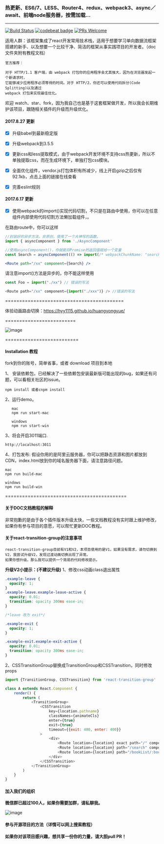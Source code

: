 
### 热更新、ES6/7、LESS、Router4、redux、webpack3、async／await、前端node服务器，按需加载...
<hr />

[![Build Status](https://travis-ci.org/hyy1115/react-redux-webpack2.svg?branch=master)](https://travis-ci.org/hyy1115/react-redux-webpack2)  [![codebeat badge](https://codebeat.co/badges/8be7b4c1-85f3-4da9-ab23-d470624b40ad)](https://codebeat.co/projects/github-com-hyy1115-react-redux-webpack2-master)
[![PRs Welcome](https://img.shields.io/badge/PRs-welcome-brightgreen.svg)](CONTRIBUTING.md#pull-requests)  

适用人群：该框架集成了react开发常用技术栈，适用于想要学习单向数据流框架搭建的新手、以及想要一个比较干净、简洁的框架从事实践项目的开发者。（doc文件夹附有教程文档）

```text
官方推荐：

对于 HTTP/1.1 客户端，由 webpack 打包你的应用程序会尤其强大，因为在浏览器发起一个新请求时，
它能够减少应用程序必须等待的时间。对于 HTTP/2，你还可以使用代码拆分(Code Splitting)以及通过 
webpack 打包来实现最佳优化。
```
欢迎 watch、star、fork，因为我自己也是基于这套框架做开发，所以我会长期维护该项目，跟随相关插件的升级而升级优化。  

#### 2017.8.27 更新

- [x] 升级babel到最新稳定版

- [x] 升级webpack到3.5.5

- [x] 更新css和less提取模式，由于webpack开发环境不支持css热更新，所以不单独提取css，而在生成环境下，单独打包css模块。

- [x] 全面优化组件，vendor.js打包体积有所减少，线上开启gzip之后仅有92.1kb，点击上面的链接在线查看

- [x] 完善eslint规则

#### 2017.6.17 更新

- [x] 使用webpack的import()实现代码切割，不只是在路由中使用，你可以在任意组件内部使用代码切割方法懒加载组件，。

在路由route中，你可以这样
```jsx harmony
//封装好的异步方法，非原创，使用了一个大神写的函数。
import { asyncComponent } from './AsyncComponent'

//使用asyncComponent()，你就能将Promise的返回值赋给一个变量
const Search = asyncComponent(() => import(/* webpackChunkName: "search" */ "./containers/Search/searchContainer"))

<Route path="/xx" component={Search} />
```

请注意import()方法是异步的，你不能这样使用

```javascript
const Foo = import("./xx") // 错误的写法

<Route path="/xx" component={import("./xxx")} /> //错误的写法
```

==========================================

体验动画路由切换：https://hyy1115.github.io/huangyongyue/   

=========================

![image](https://github.com/hyy1115/react-redux-webpack2/blob/master/public/store.gif)

==========================

#### Installation 教程

fork到你的账号，简单省事，或者 download 项目到本地

1、 安装依赖包，已经解决了一些依赖包安装最新版可能出现的bug，如果还有问题，可以看相关社区的issue。
```
npm install 或者cnpm install
```

2、运行demo。
 ```nodemon
    mac
    npm run start-mac

    windows
    npm run start-win
 ```

3、将会开启3011端口.
```nodemon
http://localhost:3011

```

4、打包发布: 假设你用的是阿里云服务器，你可以把静态资源和图片都放到CDN，index.html放到你的域名服务器下面，请注意路径问题。  

```nodemon
mac
npm run build-mac

windows
npm run build-win
```

===========================================

#### 关于DOC文档教程的解释

非常抱歉的是由于各个插件版本升级太快，一些文档教程没有实时跟上维护修改，如果你有参与项目的意愿，可以帮忙更新DOC教程。

#### 关于react-transition-group的注意事项

```text
react-transition-group目前有V1和V2，本项目使用的是V1，如果没有需求，请勿切换到V2，我尝试升级V2，发现过渡动画切换出现了异常。
如果你想升级，那么我可以提供一个简易的代码修改提示。
```

**升级V2小提示：(不建议升级)**
1、修改css动画class退出属性
```css
.example-leave {
  opacity: 1;
}
.example-leave.example-leave-active {
  opacity: 0.01;
  transition: opacity 300ms ease-in;
}

/*leave 改为 exit*/

.example-exit {
  opacity: 1;
}

.example-exit.example-exit-active {
  opacity: 0.01;
  transition: opacity 300ms ease-in;
}
```
2、CSSTransitionGroup替换成TransitionGroup和CSSTransition，同时修改props
```javascript
import {TransitionGroup, CSSTransition} from 'react-transition-group'

class A extends React.Component {
    render() {
        return (
            <TransitionGroup>
                <CSSTransition 
                    key={location.pathname}
                    classNames={animateCls}
                    enter={true}
                    exit={true}
                    timeout={{exit: 400, enter: 400}}
                >
                    <div>
                        <Route location={location} exact path="/" component={homeContainer} />
                        <Route location={location} path="/search" component={Search} />
                        <Route location={location} path="/bookList/:bookId" component={BookList} />
                    </div>
                </CSSTransition>
            </TransitionGroup>
        )
    }
}

```

#### 加入我们的组织
**微信群已超过100人，如果你需要加群，请私聊我。**

![image](https://segmentfault.com/img/bVQYb6?w=564&h=786)

#### 参与开源项目的方法（详情可以网上搜索教程）

**如果你对该项目感兴趣，想共享一份你的力量，请大胆pull PR！**
